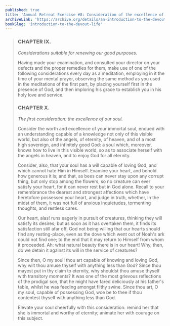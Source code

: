 ```yaml
---
published: true
title: 'Annual Retreat Exercise #8: Consideration of the excellence of our soul'
archiveLink: 'https://archive.org/details/an-introduction-to-the-devout-life/page/274?view=theater'
bookSlug: 'introduction-to-the-devout-life'
---
```


> ### CHAPTER IX.
>
> *Considerations suitable for renewing our good purposes.*
>
> Having made your examination, and consulted your director on your defects and the proper remedies for them, make use of one of the following considerations every day as a meditation, employing in it the time of your mental prayer, observing the same method as you used in the meditations of the first part, by placing yourself first in the presence of God, and then imploring his grace to establish you in his holy love and service.
>
> ### CHAPTER X.
>
> *The first consideration: the excellence of our soul.*
>
> Consider the worth and excellence of your immortal soul, endued with an understanding capable of a knowledge not only of this visible world, but also of the angels, of eternity, of heaven, and of a most high sovereign, and infinitely good God: a soul which, moreover, knows how to live in this visible world, so as to associate herself with the angels in heaven, and to enjoy God for all eternity.
>
> Consider, also, that your soul has a will capable of loving God, and which cannot hate Him in Himself. Examine your heart, and behold how generous it is; and that, as bees can never stay upon any corrupt thing, but only stop among the flowers, so no creature can ever satisfy your heart, for it can never rest but in God alone. Recall to your remembrance the dearest and strongest affections which have heretofore possessed your heart, and judge in truth, whether, in the midst of them, it was not full of anxious inquietudes, tormenting thoughts, and restless cares.
>
> Our heart, alas! runs eagerly in pursuit of creatures, thinking they will satisfy its desires; but as soon as it has overtaken them, it finds its satisfaction still afar off, God not being willing that our hearts should find any resting-place, even as the dove which went out of Noah's ark could not find one; to the end that it may return to Himself from whom it proceeded. Ah: what natural beauty there is in our heart! Why, then, do we detain it against its will in the service of creatures?
>
> Since then, O my soul! thou art capable of knowing and loving God, why wilt thou amuse thyself with anything less than God? Since thou mayest put in thy claim to eternity, why shouldst thou amuse thyself with transitory moments? It was one of the most grievous reflections of the prodigal son, that he might have fared deliciously at his father's table, whilst he was feeding amongst filthy swine. Since thou art, O my soul, capable of possessing God, woe be to thee if thou contentest thyself with anything less than God.
>
> Elevate your soul cheerfully with this consideration: remind her that she is immortal and worthy of eternity; animate her with courage on this subject.
